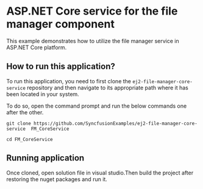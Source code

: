 # ASP.NET Core service for the file manager component

This example demonstrates how to utilize the file manager service in ASP.NET Core platform.

## How to run this application?

To run this application, you need to first clone the `ej2-file-manager-core-service` repository and then navigate to its appropriate path where it has been located in your system.

To do so, open the command prompt and run the below commands one after the other.

```
git clone https://github.com/SyncfusionExamples/ej2-file-manager-core-service  FM_CoreService

cd FM_CoreService

```

## Running application

Once cloned, open solution file in visual studio.Then build the project after restoring the nuget packages and run it.

